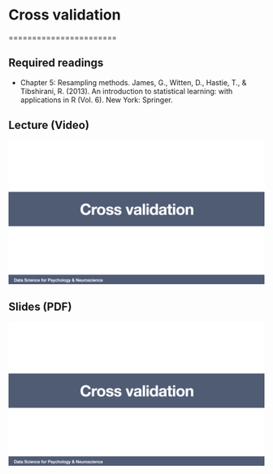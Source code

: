 # Cross validation
=======================

## Required readings

- Chapter 5: Resampling methods. James, G., Witten, D., Hastie, T., & Tibshirani, R. (2013). An introduction to statistical learning: with applications in R (Vol. 6). New York: Springer.

## Lecture (Video)

[![Cross validation](../thumbnails/cross-validation.jpeg)](https://www.youtube.com/watch?v=YCTOdDkKXAU "Cross validation")

## Slides (PDF)

[![Cross validation](../thumbnails/cross-validation.jpeg)](https://github.com/CoAxLab/Data-Explorations/blob/main/book/slides/cross-validation.pdf "Cross validation")
